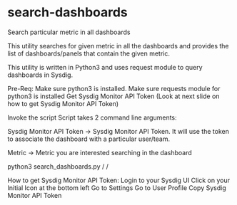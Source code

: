 # search-dashboards
Search particular metric in all dashboards


This utility searches for given metric in all the dashboards and provides the list of dashboards/panels that contain the given metric.

This utility is written in Python3 and uses request module to query dashboards in Sysdig.

Pre-Req:
Make sure python3 is installed.
Make sure requests module for python3 is installed
Get Sysdig Monitor API Token (Look at next slide on how to get Sysdig Monitor API Token)


Invoke the script
Script takes 2 command line arguments:

Sysdig Monitor API Token -> Sysdig Monitor API Token. It will use the token to associate the dashboard with a particular user/team. 

Metric -> Metric you are interested searching in the dashboard

python3 search_dashboards.py  /<Sysdig Monitor API Token/> /<Metric you want to search/> 



How to get Sysdig Monitor API Token:
Login to your Sysdig UI
Click on your Initial Icon at the bottom left
Go to Settings
Go to User Profile
Copy Sysdig Monitor API Token
